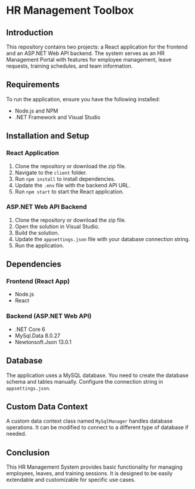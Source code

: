 # HR Management Toolbox

## Introduction
This repository contains two projects: a React application for the frontend and an ASP.NET Web API backend. The system serves as an HR Management Portal with features for employee management, leave requests, training schedules, and team information.

## Requirements
To run the application, ensure you have the following installed:
- Node.js and NPM
- .NET Framework and Visual Studio

## Installation and Setup
### React Application
1. Clone the repository or download the zip file.
2. Navigate to the `client` folder.
3. Run `npm install` to install dependencies.
4. Update the `.env` file with the backend API URL.
5. Run `npm start` to start the React application.

### ASP.NET Web API Backend
1. Clone the repository or download the zip file.
2. Open the solution in Visual Studio.
3. Build the solution.
4. Update the `appsettings.json` file with your database connection string.
5. Run the application.


## Dependencies
### Frontend (React App)
- Node.js
- React

### Backend (ASP.NET Web API)
- .NET Core 6
- MySql.Data 8.0.27
- Newtonsoft.Json 13.0.1

## Database
The application uses a MySQL database. You need to create the database schema and tables manually. Configure the connection string in `appsettings.json`.

## Custom Data Context
A custom data context class named `MySqlManager` handles database operations. It can be modified to connect to a different type of database if needed.

## Conclusion
This HR Management System provides basic functionality for managing employees, leaves, and training sessions. It is designed to be easily extendable and customizable for specific use cases.
